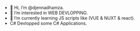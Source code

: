- 👋 Hi, I’m @djennadhamza.
- 👀 I’m interested in WEB DEVLOPPING.
- 🌱 I’m currently learning JS scripts like (VUE & NUXT & react).
- C# Devlopped some C# Applications.
